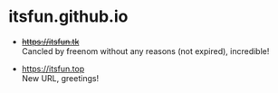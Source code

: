 # itsfun.github.io
- ~~https://itsfun.tk~~   
  Cancled by freenom without any reasons (not expired), incredible!

- https://itsfun.top  
  New URL, greetings!

